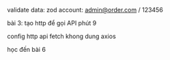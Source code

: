 validate data: zod
account: admin@order.com / 123456

bài 3: tạo http để gọi API phút 9

config http api fetch khong dung axios

học đến bài 6
